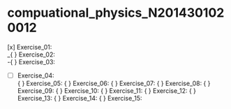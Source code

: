 # compuational_physics_N2014301020012
[x] Exercise_01:  
_{ } Exercise_02:  
-{ } Exercise_03:  
-[ ] Exercise_04:  
{ } Exercise_05: 
{ } Exercise_06: 
{ } Exercise_07: 
{ } Exercise_08: 
{ } Exercise_09: 
{ } Exercise_10: 
{ } Exercise_11: 
{ } Exercise_12: 
{ } Exercise_13: 
{ } Exercise_14: 
{ } Exercise_15: 

